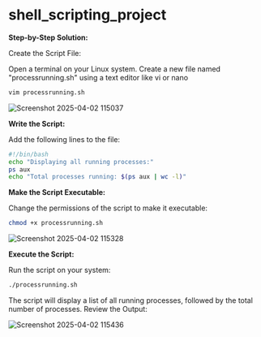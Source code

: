 # shell_scripting_project

**Step-by-Step Solution:**

Create the Script File:

Open a terminal on your Linux system.
Create a new file named "processrunning.sh" using a text editor like vi or nano

```bash
vim processrunning.sh
```

![Screenshot 2025-04-02 115037](https://github.com/user-attachments/assets/6acc5699-8c53-4e62-8120-182fa564ade9)

**Write the Script:**

Add the following lines to the file:

```bash
#!/bin/bash
echo "Displaying all running processes:"
ps aux
echo "Total processes running: $(ps aux | wc -l)"
```

**Make the Script Executable:**

Change the permissions of the script to make it executable:

```bash
chmod +x processrunning.sh
```
![Screenshot 2025-04-02 115328](https://github.com/user-attachments/assets/2ce6a48c-b85d-42aa-b5b3-28faf6241f01)


**Execute the Script:**

Run the script on your system:

```bash
./processrunning.sh
```
The script will display a list of all running processes, followed by the total number of processes.
Review the Output:

![Screenshot 2025-04-02 115436](https://github.com/user-attachments/assets/1512b73a-78c4-4b6e-8dc2-304e45d32804)



